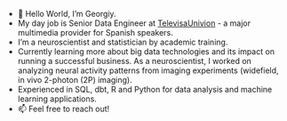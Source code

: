 - 👋 Hello World, I’m Georgiy.
- My day job is Senior Data Engineer at [TelevisaUnivion](https://corporate.televisaunivision.com/) - a major multimedia provider for Spanish speakers. 
- I’m a neuroscientist and statistician by academic training. 
- Currently learning more about big data technologies and its impact on running a successful business. As a neuroscientist, I worked on analyzing neural activity patterns from imaging experiments (widefield, in vivo 2-photon (2P) imaging). 
- Experienced in SQL, dbt, R and Python for data analysis and machine learning applications.
- 📫 Feel free to reach out! 
